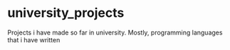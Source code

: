 # university_projects
Projects i have made so far in university. Mostly, programming languages that i have written
